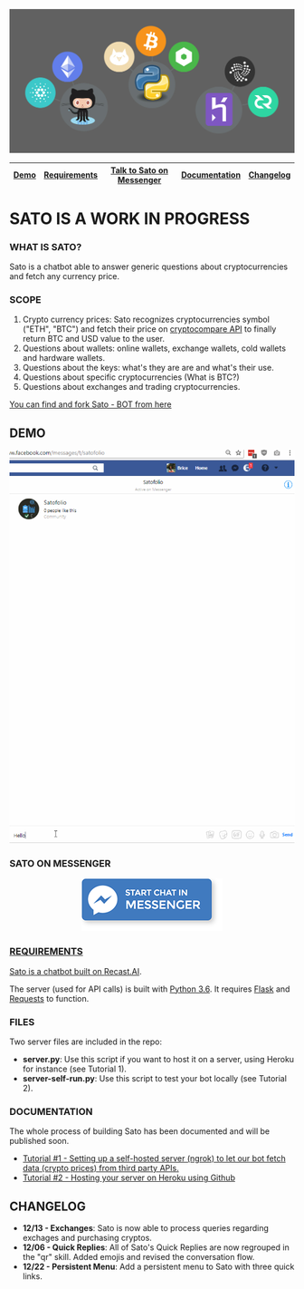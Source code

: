 <p align="center">
  <img src="assets/sato-top-wide.png" />
</p>

| [Demo](#demo) | [Requirements](#requirements) | [Talk to Sato on Messenger](#sato-on-messenger) | [Documentation](#documentation) | [Changelog](#changelog) |
|---|---|---|---|---|

# SATO IS A WORK IN PROGRESS

### WHAT IS SATO?

Sato is a chatbot able to answer generic questions about cryptocurrencies and fetch any currency price.

### SCOPE

1.  Crypto currency prices: Sato recognizes cryptocurrencies symbol ("ETH", "BTC") and fetch their price on [cryptocompare API](https://www.cryptocompare.com/api/) to finally return BTC and USD value to the user.
2.  Questions about wallets: online wallets, exchange wallets, cold wallets and hardware wallets.
3.  Questions about the keys: what's they are are and what's their use.
4.  Questions about specific cryptocurrencies (What is BTC?)
5.  Questions about exchanges and trading cryptocurrencies.


[You can find and fork Sato - BOT from here](https://recast.ai/ahirice/sato-cryptobot/train/?utm_source=github&utm_medium=referral&utm_campaign=sato)

## DEMO
<p align="center">
  <img src="assets/satodemo.gif" />
</p>

### SATO ON MESSENGER

<p align="center">
<a href="https://www.messenger.com/t/satofolio" target="_blank">
<img border="0" alt="MessengerButton" src="assets/messenger.png">
</p>

### REQUIREMENTS

Sato is a chatbot built on [Recast.AI](https://recast.ai?utm_source=github&utm_medium=referral&utm_campaign=sato). 

The server (used for API calls) is built with [Python 3.6](https://www.python.org/). It requires [Flask](http://flask.pocoo.org/) and [Requests](http://docs.python-requests.org/en/master/) to function.

### FILES

Two server files are included in the repo:

-   **server.py**: Use this script if you want to host it on a server, using Heroku for instance (see Tutorial 1).
-   **server-self-run.py**: Use this script to test your bot locally (see Tutorial 2).

### DOCUMENTATION

The whole process of building Sato has been documented and will be published soon.

- [Tutorial #1 - Setting up a self-hosted server (ngrok) to let our bot fetch data (crypto prices) from third party APIs.](https://recast.ai/blog/python-cryptobot/)
- [Tutorial #2 - Hosting your server on Heroku using Github](https://recast.ai/blog/github-repo-heroku/)

## CHANGELOG
- **12/13 - Exchanges**: Sato is now able to process queries regarding exchages and purchasing cryptos.
- **12/06 - Quick Replies**: All of Sato's Quick Replies are now regrouped in the "qr" skill. Added emojis and revised the conversation flow.
- **12/22 - Persistent Menu**: Add a persistent menu to Sato with three quick links.
